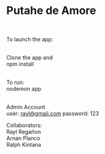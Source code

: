 <h1>Putahe de Amore</h1>
<br>

To launch the app:<br><br>

Clone the app and <br>
npm install<br><br>

To run: <br>
nodemon app<br><br>

Admin Account<br>
user: rayl@gmail.com password: 123<br>

Collaborators:<br>
Rayl Regañon<br>
Arnan Planco<br>
Ralph Kintana<br>
